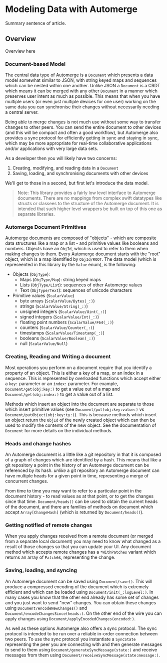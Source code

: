 # Modeling Data with Automerge

Summary sentence of article.

## Overview

Overview here

### Document-based Model

The central data type of Automerge is a ``Document`` which presents a data model somewhat similar to JSON, with string keyed maps and sequences which can be nested within one another. 
Unlike JSON a ``Document`` is a CRDT which means it can be merged with any other ``Document`` in a manner which preserves user intent as much as possible. 
This means that when you have multiple users (or even just multiple devices for one user) working on the same data you can synchronise their changes without necessarily needing a central server.

Being able to merge changes is not much use without some way to transfer changes to other peers. 
You can send the entire document to other devices (and this will be compact and often a good workflow), but Automerge also provides a sync protocol for efficiently getting in sync and staying in sync, which may be more appropriate for real-time collaborative applications and/or applications with very large data sets.

As a developer then you will likely have two concerns:

1. Creating, modifying, and reading data in a ``Document``
2. Saving, loading, and synchronising documents with other devices

We'll get to those in a second, but first let's introduce the data model.

> Note: This library provides a fairly low level interface to Automerge documents. 
There are no mappings from complex swift datatypes like structs or classees to the structure of the Automerge document. 
It is intended that such higher level wrappers be built on top of this one as separate libraries.

### Automerge Document Primitives

Automerge documents are composed of "objects" - which are composite data structures like a map or a list - and primitive values like booleans and numbers. 
Objects have an ``ObjId``, which is used to refer to them when making changes to them. 
Every Automerge document starts with the "root" object, which is a map identified by ``ObjId/ROOT``. 
The data model (which is represeented in this library by the ``Value`` enum), is the following:

* Objects (``ObjType``):
    * Maps (``ObjType/Map``): string keyed maps
    * Lists (``ObjType/List``): sequences of other Automerge values
    * Text (``ObjType/Text``): sequences of unicode characters
* Primitive values (``ScalarValue``)
    * byte arrays (``ScalarValue/Bytes(_:)``)
    * strings (``ScalarValue/String(_:)``)
    * unsigned integers (``ScalarValue/Uint(_:)``)
    * signed integers (``ScalarValue/Int(_:)``)
    * floating point numbers (``ScalarValue/F64(_:)``)
    * counters (``ScalarValue/Counter(_:)``)
    * timestamps (``ScalarValue/Timestamp(_:)``)
    * booleans (``ScalarValue/Boolean(_:)``)
    * null (``ScalarValue/Null``)

### Creating, Reading and Writing a document

Most operations you perform on a document require that you identify a property of an object. 
This is either a key of a map, or an index in a sequence. 
This is represented by overloaded functions which accept either a `key:` parameter or an `index:` parameter. 
For example, ``Document/get(obj:key:)`` to get a value out of a map and ``Document/get(obj:index:)`` to get a value out of a list. 

Methods which insert an object into the document are separate to those which insert primitive values (see ``Document/put(obj:key:value:)`` vs ``Document/putObject(obj:key:ty:)``). 
This is because methods which insert an object return the ``ObjId`` of the newly created object which can then be used to modify the contents of the new object. 
See the documentation of ``Document`` for more details on the individual methods.

### Heads and change hashes

An Automerge document is a little like a git repository in that it is composed of a graph of changes which are identified by a hash. 
This means that like a git repository a point in the history of an Automerge document can be referenced by its hash. _unlike_ a git repository an Automerge document can have multiple heads for a given point in time, representing a merge of concurrent changes. 

From time to time you may want to refer to a particular point in the document history - to read values as at that point, or to get the changes since that time. 
``Document/heads()`` can be used to obtain the current heads of the document, and there are families of methods on document which accept `Array[ChangeHash]` (which is returned by ``Document/heads()``).

### Getting notified of remote changes

When you apply changes received from a remote document (or merged from a separate local document) you may need to know what changed as a result of those changes so that you can update your UI. 
Any document method which accepts remote changes has a `*WithPatches` variant which returns an array of ``Patch``es, representing the change.

### Saving, loading, and syncing

An Automerge document can be saved using ``Document/save()``. 
This will produce a compressed encoding of the document which is extremely efficient and which can be loaded using ``Document/init(_:logLevel:)``. 
In many cases you know that the other end already has some set of changes and you just want to send "new" changes. 
You can obtain these changes using ``Document/encodeNewChanges()`` and ``Document/encodeChangesSince(heads:)``. 
On the other end of the wire you can apply changes using ``Document/applyEncodedChanges(encoded:)``.

As well as these options Automerge also offers a sync protocol. 
The sync protocol is intended to be run over a reliable in-order connection between two peers. 
To use the sync protocol you instantiate a ``SyncState`` representing the peer you are connecting with and then generate messages to send to them using ``Document/generateSyncMessage(state:)`` and receive messages from them using ``Document/receiveSyncMessage(state:message:)``.


